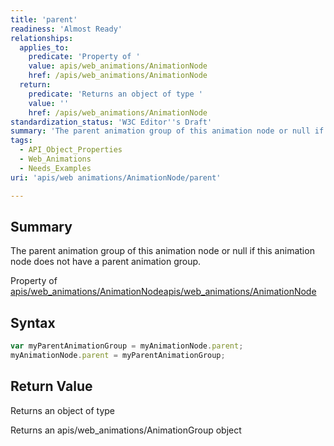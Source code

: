 ```yaml
---
title: 'parent'
readiness: 'Almost Ready'
relationships:
  applies_to:
    predicate: 'Property of '
    value: apis/web_animations/AnimationNode
    href: /apis/web_animations/AnimationNode
  return:
    predicate: 'Returns an object of type '
    value: ''
    href: /apis/web_animations/AnimationNode
standardization_status: 'W3C Editor''s Draft'
summary: 'The parent animation group of this animation node or null if this animation node does not have a parent animation group.'
tags:
  - API_Object_Properties
  - Web_Animations
  - Needs_Examples
uri: 'apis/web animations/AnimationNode/parent'

---
```

## Summary

The parent animation group of this animation node or null if this animation node does not have a parent animation group.

Property of [apis/web\_animations/AnimationNode](/apis/web_animations/AnimationNode)[apis/web\_animations/AnimationNode](/apis/web_animations/AnimationNode)

## Syntax

``` js
var myParentAnimationGroup = myAnimationNode.parent;
myAnimationNode.parent = myParentAnimationGroup;
```

## Return Value

Returns an object of type

Returns an apis/web\_animations/AnimationGroup object

